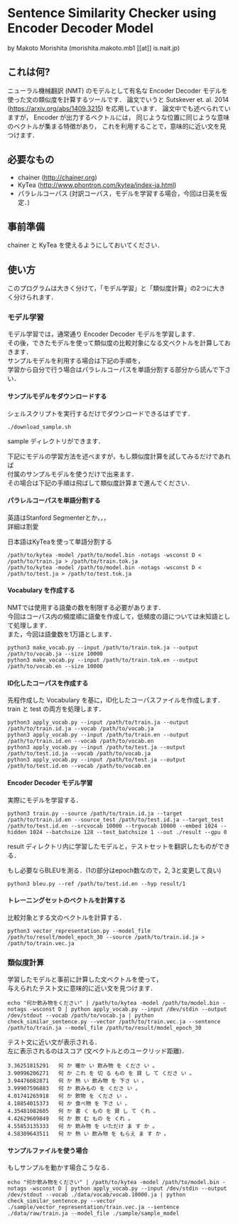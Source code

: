 # Sentence Similarity Checker using Encoder Decoder Model
by Makoto Morishita
(morishita.makoto.mb1 [[at]] is.nait.jp)

## これは何?
ニューラル機械翻訳 (NMT) のモデルとして有名な
Encoder Decoder モデルを使った文の類似度を計算するツールです．
論文でいうと Sutskever et. al. 2014 (https://arxiv.org/abs/1409.3215) を応用しています． 論文中でも述べられていますが， Encoder が出力するベクトルには，
同じような位置に同じような意味のベクトルが集まる特徴があり，
これを利用することで，意味的に近い文を見つけます．

## 必要なもの
* chainer (http://chainer.org)
* KyTea (http://www.phontron.com/kytea/index-ja.html)
* パラレルコーパス (対訳コーパス，モデルを学習する場合，今回は日英を仮定．)

## 事前準備
chainer と KyTea を使えるようにしておいてください．

## 使い方
このプログラムは大きく分けて，「モデル学習」と「類似度計算」の2つに大きく分けられます．

### モデル学習
モデル学習では，通常通り Encoder Decoder モデルを学習します．  
その後，できたモデルを使って類似度の比較対象になる文ベクトルを計算しておきます．  
サンプルモデルを利用する場合は下記の手順を，  
学習から自分で行う場合はパラレルコーパスを単語分割する部分から読んで下さい．  

#### サンプルモデルをダウンロードする
シェルスクリプトを実行するだけでダウンロードできるはずです．
```
./download_sample.sh
```

sample ディレクトリができます．

下記にモデルの学習方法を述べますが，もし類似度計算を試してみるだけであれば  
付属のサンプルモデルを使うだけで出来ます．  
その場合は下記の手順は飛ばして類似度計算まで進んでください．  

#### パラレルコーパスを単語分割する
英語はStanford Segmenterとか，，，  
詳細は割愛  

日本語はKyTeaを使って単語分割する  
```
/path/to/kytea -model /path/to/model.bin -notags -wsconst D < /path/to/train.ja > /path/to/train.tok.ja  
/path/to/kytea -model /path/to/model.bin -notags -wsconst D < /path/to/test.ja > /path/to/test.tok.ja  
```

#### Vocabulary を作成する
NMTでは使用する語彙の数を制限する必要があります．  
今回はコーパス内の頻度順に語彙を作成して，低頻度の語については未知語として処理します．  
また，今回は語彙数を1万語とします．  

```
python3 make_vocab.py --input /path/to/train.tok.ja --output /path/to/vocab.ja --size 10000  
python3 make_vocab.py --input /path/to/train.tok.en --output /path/to/vocab.en --size 10000  
```

#### ID化したコーパスを作成する
先程作成した Vocabulary を基に，ID化したコーパスファイルを作成します．  
train と test の両方を処理します．  

```
python3 apply_vocab.py --input /path/to/train.ja --output /path/to/train.id.ja --vocab /path/to/vocab.ja  
python3 apply_vocab.py --input /path/to/train.en --output /path/to/train.id.en --vocab /path/to/vocab.en  
python3 apply_vocab.py --input /path/to/test.ja --output /path/to/test.id.ja --vocab /path/to/vocab.ja  
python3 apply_vocab.py --input /path/to/test.ja --output /path/to/test.id.en --vocab /path/to/vocab.en  
```

#### Encoder Decoder モデル学習
実際にモデルを学習する．  

```
python3 train.py --source /path/to/train.id.ja --target /path/to/train.id.en --source_test /path/to/test.id.ja --target_test /path/to/test.id.en --srcvocab 10000 --trgvocab 10000 --embed 1024 --hidden 1024 --batchsize 128 --test_batchsize 1 --out ./result --gpu 0  
```

result ディレクトリ内に学習したモデルと，テストセットを翻訳したものができる．  

もし必要ならBLEUを測る．(1の部分はepoch数なので，2, 3と変更して良い)  
```
python3 bleu.py --ref /path/to/test.id.en --hyp result/1  
```

#### トレーニングセットのベクトルを計算する
比較対象とする文のベクトルを計算する．  

```
python3 vector_representation.py --model_file /path/to/result/model_epoch_30 --source /path/to/train.id.ja > /path/to/train.vec.ja  
```

### 類似度計算
学習したモデルと事前に計算した文ベクトルを使って，  
与えられたテスト文に意味的に近い文を見つけます．  

```
echo "何か飲み物をください" | /path/to/kytea -model /path/to/model.bin -notags -wsconst D | python apply_vocab.py --input /dev/stdin --output /dev/stdout --vocab /path/to/vocab.ja | python check_similar_sentence.py --vector /path/to/train.vec.ja --sentence /path/to/train.ja --model_file /path/to/result/model_epoch_30  
```

テスト文に近い文が表示される．  
左に表示されるのはスコア (文ベクトルとのユークリッド距離)．  

    3.36251815291   何 か 暖か い 飲み物 を くださ い 。  
    3.90996206271   何 か これ を 切 る もの を 貸 し て くださ い 。  
    3.94476082871   何 か 熱 い 飲み物 を 下さ い 。  
    3.99907596883   何 か 飲みもの を くださ い 。  
    4.01741265918   何 か 飲物 を くださ い 。  
    4.18854015373   何 か 食べ物 を 下さ い 。  
    4.35481082605   何 か 書 く もの を 貸 し て くれ 。  
    4.42629609849   何 か 飲 む もの を くれ 。  
    4.55853135333   何 か 飲み物 を いただけ ま す か 。  
    4.58309643511   何 か 熱 い 飲み物 を もらえ ま す か 。  

#### サンプルファイルを使う場合
もしサンプルを動かす場合こうなる．  

```
echo "何か飲み物をください" | /path/to/kytea -model /path/to/model.bin -notags -wsconst D | python apply_vocab.py --input /dev/stdin --output /dev/stdout --vocab ./data/vocab/vocab.10000.ja | python check_similar_sentence.py --vector ./sample/vector_representation/train.vec.ja --sentence ./data/raw/train.ja --model_file ./sample/sample_model  
```
